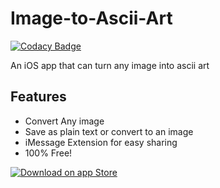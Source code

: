 # Image-to-Ascii-Art

[![Codacy Badge](https://api.codacy.com/project/badge/Grade/483d3bd744db45c58b136ce4ba4f458c)](https://www.codacy.com/app/liamrosenfeld/Image-to-Ascii-Art?utm_source=github.com&utm_medium=referral&utm_content=liamrosenfeld/Image-to-Ascii-Art&utm_campaign=badger)

An iOS app that can turn any image into ascii art

## Features
- Convert Any image
- Save as plain text or convert to an image
- iMessage Extension for easy sharing
- 100% Free!

[![Download on app Store](https://developer.apple.com/app-store/marketing/guidelines/images/badge-download-on-the-app-store.svg)](https://github.com/liamrosenfeld/Image-to-Ascii-Art)
